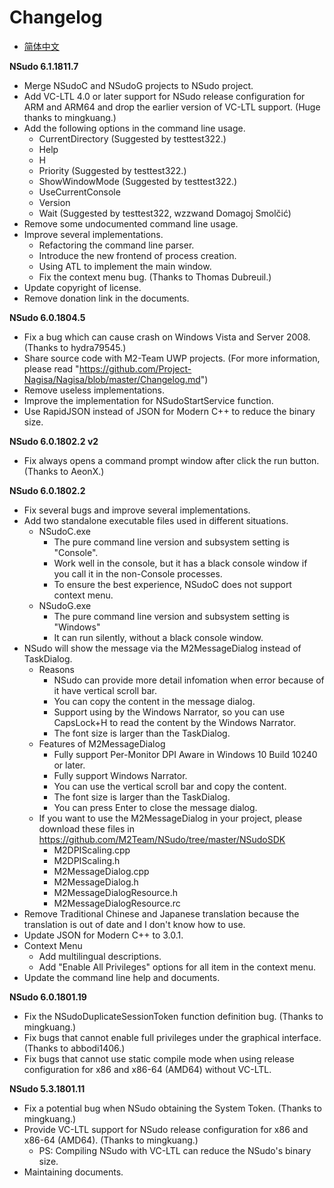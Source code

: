 ﻿# Changelog

- [简体中文](更新日志.md)

**NSudo 6.1.1811.7**
- Merge NSudoC and NSudoG projects to NSudo project.
- Add VC-LTL 4.0 or later support for NSudo release configuration for ARM and 
  ARM64 and drop the earlier version of VC-LTL support. (Huge thanks to 
  mingkuang.)
- Add the following options in the command line usage.
  - CurrentDirectory (Suggested by testtest322.)
  - Help
  - H
  - Priority (Suggested by testtest322.)
  - ShowWindowMode (Suggested by testtest322.)
  - UseCurrentConsole
  - Version
  - Wait (Suggested by testtest322, wzzwand Domagoj Smolčić)
- Remove some undocumented command line usage.
- Improve several implementations.
  - Refactoring the command line parser.
  - Introduce the new frontend of process creation.
  - Using ATL to implement the main window. 
  - Fix the context menu bug. (Thanks to Thomas Dubreuil.)
- Update copyright of license.
- Remove donation link in the documents.

**NSudo 6.0.1804.5**
- Fix a bug which can cause crash on Windows Vista and Server 2008. 
  (Thanks to hydra79545.)
- Share source code with M2-Team UWP projects. (For more information, please 
  read "https://github.com/Project-Nagisa/Nagisa/blob/master/Changelog.md")
- Remove useless implementations.
- Improve the implementation for NSudoStartService function.
- Use RapidJSON instead of JSON for Modern C++ to reduce the binary size.

**NSudo 6.0.1802.2 v2**
- Fix always opens a command prompt window after click the run button. 
  (Thanks to AeonX.)

**NSudo 6.0.1802.2**
- Fix several bugs and improve several implementations.
- Add two standalone executable files used in different situations.
  - NSudoC.exe
    - The pure command line version and subsystem setting is "Console".
    - Work well in the console, but it has a black console window if you call 
      it in the non-Console processes.
    - To ensure the best experience, NSudoC does not support context menu.
  - NSudoG.exe
    - The pure command line version and subsystem setting is "Windows"
    - It can run silently, without a black console window.
- NSudo will show the message via the M2MessageDialog instead of TaskDialog.
  - Reasons
    - NSudo can provide more detail infomation when error because of it have 
      vertical scroll bar.
    - You can copy the content in the message dialog.
    - Support using by the Windows Narrator, so you can use CapsLock+H to read 
      the content by the Windows Narrator.
    - The font size is larger than the TaskDialog.
  - Features of M2MessageDialog
    - Fully support Per-Monitor DPI Aware in Windows 10 Build 10240 or later.
    - Fully support Windows Narrator.
    - You can use the vertical scroll bar and copy the content.
    - The font size is larger than the TaskDialog.
    - You can press Enter to close the message dialog.
  - If you want to use the M2MessageDialog in your project, please download 
    these files in https://github.com/M2Team/NSudo/tree/master/NSudoSDK
    - M2DPIScaling.cpp
    - M2DPIScaling.h
    - M2MessageDialog.cpp
    - M2MessageDialog.h
    - M2MessageDialogResource.h
    - M2MessageDialogResource.rc
- Remove Traditional Chinese and Japanese translation because the translation 
  is out of date and I don't know how to use.
- Update JSON for Modern C++ to 3.0.1.
- Context Menu
  - Add multilingual descriptions.
  - Add "Enable All Privileges" options for all item in the context menu.
- Update the command line help and documents.

**NSudo 6.0.1801.19**
- Fix the NSudoDuplicateSessionToken function definition bug. 
  (Thanks to mingkuang.)
- Fix bugs that cannot enable full privileges under the graphical interface. 
  (Thanks to abbodi1406.)
- Fix bugs that cannot use static compile mode when using release configuration
  for x86 and x86-64 (AMD64) without VC-LTL.

**NSudo 5.3.1801.11**
- Fix a potential bug when NSudo obtaining the System Token. 
  (Thanks to mingkuang.)
- Provide VC-LTL support for NSudo release configuration for x86 and x86-64 
  (AMD64). (Thanks to mingkuang.)
  - PS: Compiling NSudo with VC-LTL can reduce the NSudo's binary size.
- Maintaining documents.
